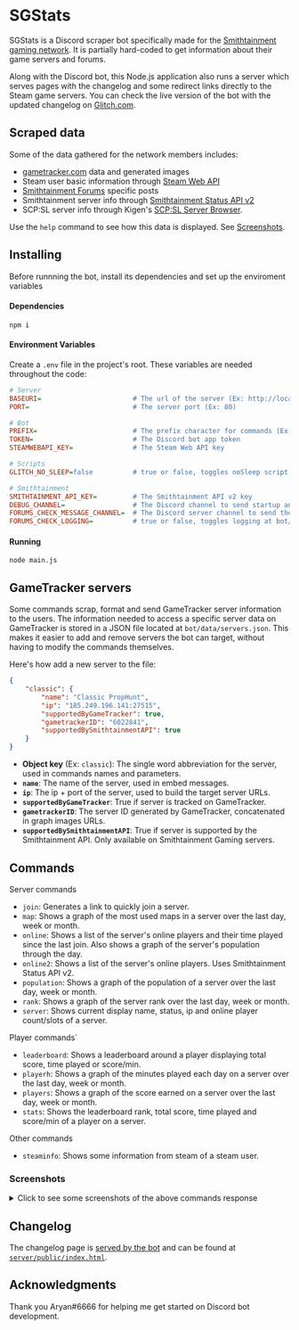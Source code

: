 # SGStats
SGStats is a Discord scraper bot specifically made for the [Smithtainment gaming network](https://forums.smithtainment.com/).
It is partially hard-coded to get information about their game servers and forums.

Along with the Discord bot, this Node.js application also runs a server which serves pages with the changelog and some redirect links directly to the Steam game servers.
You can check the live version of the bot with the updated changelog on [Glitch.com](https://sgstats.glitch.me/).

## Scraped data
Some of the data gathered for the network members includes:
- [gametracker.com](https://www.gametracker.com) data and generated images
- Steam user basic information through [Steam Web API](https://steamcommunity.com/dev)
- [Smithtainment Forums](https://forums.smithtainment.com/) specific posts
- Smithtainment server info through [Smithtainment Status API v2](https://dev.smithtainment.com/api/)
- SCP:SL server info through Kigen's [SCP:SL Server Browser](https://kigen.co/scpsl/browser.php).

Use the ``help`` command to see how this data is displayed. See [Screenshots](#Screenshots).

## Installing
Before runnning the bot, install its dependencies and set up the enviroment variables

#### Dependencies
```console
npm i
```

#### Environment Variables
Create a ``.env`` file in the project's root. These variables are needed throughout the code:
```ini
# Server
BASEURI=                       # The url of the server (Ex: http://localhost)
PORT=                          # The server port (Ex: 80)

# Bot
PREFIX=                        # The prefix character for commands (Ex: !!)
TOKEN=                         # The Discord bot app token
STEAMWEBAPI_KEY=               # The Steam Web API key

# Scripts
GLITCH_NO_SLEEP=false          # true or false, toggles noSleep script for Glitch.com

# Smithtainment
SMITHTAINMENT_API_KEY=         # The Smithtainment API v2 key
DEBUG_CHANNEL=                 # The Discord channel to send startup and specific error messages
FORUMS_CHECK_MESSAGE_CHANNEL=  # The Discord server channel to send the forums sections logs
FORUMS_CHECK_LOGGING=          # true or false, toggles logging at bot/commands/forums.js
```

#### Running
```console
node main.js
```

## GameTracker servers
Some commands scrap, format and send GameTracker server information to the users. 
The information needed to access a specific server data on GameTracker is stored in a JSON file located at
``bot/data/servers.json``. This makes it easier to add and remove servers the bot can target, without having to modify the commands themselves.

Here's how add a new server to the file:
```json
{
    "classic": {
        "name": "Classic PropHunt",
        "ip": "185.249.196.141:27515",
        "supportedByGameTracker": true,
        "gametrackerID": "6022841",
        "supportedBySmithtainmentAPI": true
    }
}
```
- **Object key** (Ex: ``classic``): The single word abbreviation for the server, used in commands
names and parameters.
- **``name``**: The name of the server, used in embed messages.
- **``ip``**: The ip + port of the server, used to build the target server URLs.
- **``supportedByGameTracker``**: True if server is tracked on GameTracker.
- **``gametrackerID``**: The server ID generated by GameTracker, concatenated in graph images URLs.
- **``supportedBySmithtainmentAPI``**: True if server is supported by the Smithtainment API. Only available on Smithtainment Gaming servers.

## Commands
Server commands
- `join`: Generates a link to quickly join a server.
- `map`: Shows a graph of the most used maps in a server over the last day, week or month.
- `online`: Shows a list of the server's online players and their time played since the last join. Also shows a graph of the server's population through the day.
- `online2`: Shows a list of the server's online players. Uses Smithtainment Status API v2.
- `population`: Shows a graph of the population of a server over the last day, week or month.
- `rank`: Shows a graph of the server rank over the last day, week or month.
- `server`: Shows current display name, status, ip and online player count/slots of a server.

Player commands`
- `leaderboard`: Shows a leaderboard around a player displaying total score, time played or score/min.
- `playerh`: Shows a graph of the minutes played each day on a server over the last day, week or month.
- `players`: Shows a graph of the score earned on a server over the last day, week or month.
- `stats`: Shows the leaderboard rank, total score, time played and score/min of a player on a server.

Other commands
- `steaminfo`: Shows some information from steam of a steam user.

### Screenshots
<details>
    <summary>Click to see some screenshots of the above commands response</summary>
    <p>
        <img width="300" src="https://user-images.githubusercontent.com/44736064/68536758-b2bbf080-0336-11ea-9b4c-a8491c36ee09.png">
        <img width="300" src="https://user-images.githubusercontent.com/44736064/68536759-b2bbf080-0336-11ea-9fa4-1e544c229c3a.png">
        <img width="300" src="https://user-images.githubusercontent.com/44736064/68536761-b3548700-0336-11ea-8c4e-31a1f2e7410b.png">
        <img width="300" src="https://user-images.githubusercontent.com/44736064/68536760-b3548700-0336-11ea-85f1-ba2f7aa64662.png">
        <img width="300" src="https://user-images.githubusercontent.com/44736064/68536784-25c56700-0337-11ea-8dda-f19727cb4ed5.png">
    <p>
</details>

## Changelog
The changelog page is [served by the bot](https://sgstats.glitch.me/) and can be found at [`server/public/index.html`](server/public/index.html).
  
## Acknowledgments
Thank you Aryan#6666 for helping me get started on Discord bot development.
